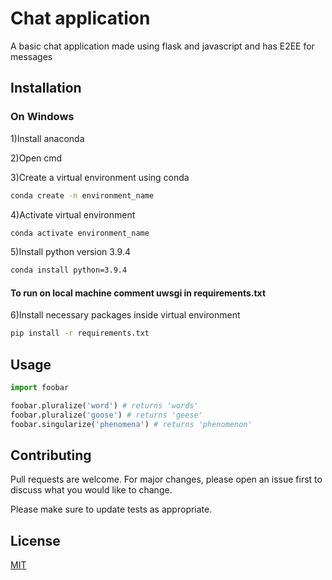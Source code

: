 # Chat application

A basic chat application made using flask and javascript and has E2EE for messages 

## Installation
### On Windows
1)Install anaconda

2)Open cmd

3)Create a virtual environment using conda
```bash
conda create -n environment_name
```

4)Activate virtual environment
```bash
conda activate environment_name
```

5)Install python version 3.9.4
```bash
conda install python=3.9.4
```

#### To run on local machine comment uwsgi in requirements.txt

6)Install necessary packages inside virtual environment
```bash
pip install -r requirements.txt
```


## Usage

```python
import foobar

foobar.pluralize('word') # returns 'words'
foobar.pluralize('goose') # returns 'geese'
foobar.singularize('phenomena') # returns 'phenomenon'
```

## Contributing
Pull requests are welcome. For major changes, please open an issue first to discuss what you would like to change.

Please make sure to update tests as appropriate.

## License
[MIT](https://choosealicense.com/licenses/mit/)
